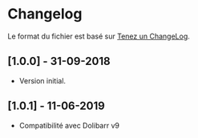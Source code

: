 # Changelog
Le format du fichier est basé sur [Tenez un ChangeLog](http://keepachangelog.com/fr/1.0.0/).


## [1.0.0] - 31-09-2018
- Version initial.

## [1.0.1] - 11-06-2019
- Compatibilité avec Dolibarr v9